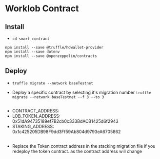 # Worklob Contract

## Install

- `cd smart-contract`

```
npm install --save @truffle/hdwallet-provider
npm install --save dotenv
npm install --save @openzeppelin/contracts
```

## Deploy

- `truffle migrate --network baseTestnet`

- Deploy a specific contract by selecting it's migration number `truffle migrate --network baseTestnet --f 3 --to 3`

##

- CONTRACT_ADDRESS:
- LOB_TOKEN_ADDRESS: 0x51dA94735189ef7B2cb0c333BdACB1425d6f2943
- STAKING_ADDRESS: 0x1c425205DB98F9dd3Ff59Ab804d9793eA6705862

##

- Replace the Token contract address in the stacking migration file if you redeploy the token contract. as the contract address will change
